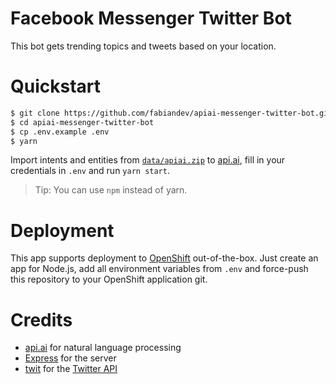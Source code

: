 # Facebook Messenger Twitter Bot

This bot gets trending topics and tweets based on your location.

# Quickstart

```sh
$ git clone https://github.com/fabiandev/apiai-messenger-twitter-bot.git
$ cd apiai-messenger-twitter-bot
$ cp .env.example .env
$ yarn
```


Import intents and entities from [`data/apiai.zip`](https://github.com/fabiandev/apiai-messenger-twitter-bot/tree/master/data)
to [api.ai](https://api.ai), fill in your credentials in `.env` and run `yarn start`.

> Tip: You can use `npm` instead of yarn.

# Deployment

This app supports deployment to [OpenShift](https://www.openshift.com) out-of-the-box.
Just create an app for Node.js, add all environment variables from `.env` and force-push
this repository to your OpenShift application git.

# Credits

- [api.ai](https://api.ai) for natural language processing
- [Express](https://github.com/expressjs/expressjs.com) for the server
- [twit](https://github.com/ttezel/twit) for the [Twitter API](https://dev.twitter.com/rest/public)

